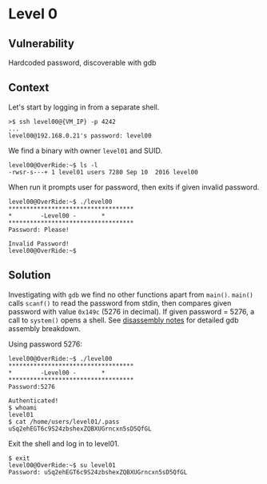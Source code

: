 # Level 0

## Vulnerability

Hardcoded password, discoverable with gdb

## Context

Let's start by logging in from a separate shell.
```
>$ ssh level00@{VM_IP} -p 4242
...
level00@192.168.0.21's password: level00
```

We find a binary with owner ```level01``` and SUID.
```
level00@OverRide:~$ ls -l
-rwsr-s---+ 1 level01 users 7280 Sep 10  2016 level00
```

When run it prompts user for password, then exits if given invalid password.
```
level00@OverRide:~$ ./level00
***********************************
* 	     -Level00 -		  *
***********************************
Password: Please!

Invalid Password!
level00@OverRide:~$
```

## Solution

Investigating with ```gdb``` we find no other functions apart from ```main()```. ```main()``` calls ```scanf()``` to read the password from stdin, then compares given password with value ```0x149c``` (5276 in decimal). If given password = 5276, a call to ```system()``` opens a shell. See [disassembly notes](https://github.com/anyashuka/Override/blob/main/level00/Ressources/disassembly_notes.md) for detailed gdb assembly breakdown.

Using password 5276:
```
level00@OverRide:~$ ./level00
***********************************
* 	     -Level00 -		  *
***********************************
Password:5276

Authenticated!
$ whoami
level01
$ cat /home/users/level01/.pass
uSq2ehEGT6c9S24zbshexZQBXUGrncxn5sD5QfGL
```

Exit the shell and log in to level01.
```
$ exit
level00@OverRide:~$ su level01
Password: uSq2ehEGT6c9S24zbshexZQBXUGrncxn5sD5QfGL
```
